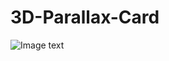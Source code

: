 # 3D-Parallax-Card
![Image text](https://github.com/SergioRodas/3D-Parallax-Card/blob/main/3D-Parallax-Card.gif)